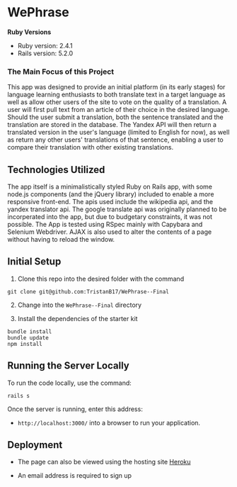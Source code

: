 # WePhrase

__Ruby Versions__
* Ruby version: 2.4.1
* Rails version: 5.2.0

### The Main Focus of this Project

This app was designed to provide an initial platform (in its early stages) for language learning enthusiasts to both translate text in a target language as well as allow other users of the site to vote on the quality of a translation. A user will first pull text from an article of their choice in the desired language. Should the user submit a translation, both the sentence translated and the translation are stored in the database. The Yandex API will then return a translated version in the user's language (limited to English for now), as well as return any other users' translations of that sentence, enabling a user to compare their translation with other existing translations. 


## Technologies Utilized

The app itself is a minimalistically styled Ruby on Rails app, with some node.js components (and the jQuery library) included to enable a more responsive front-end. The apis used include the wikipedia api, and the yandex translator api. The google translate api was originally planned to be incorperated into the app, but due to budgetary constraints, it was not possible. The App is tested using RSpec mainly with Capybara and Selenium Webdriver. AJAX is also used to alter the contents of a page without having to reload the window. 

## Initial Setup

1. Clone this repo into the desired folder with the command

  ```shell
  git clone git@github.com:TristanB17/WePhrase--Final
  ```
2. Change into the `WePhrase--Final` directory

3. Install the dependencies of the starter kit

  ```shell
  bundle install
  bundle update
  npm install
  ```
  
## Running the Server Locally

To run the code locally, use the command:

```shell
rails s
```

Once the server is running, enter this address:

* `http://localhost:3000/` into a browser to run your application.

## Deployment

* The page can also be viewed using the hosting site [Heroku](https://wephrase.herokuapp.com/)

* An email address is required to sign up

